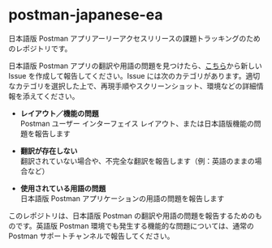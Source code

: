 # postman-japanese-ea

日本語版 Postman アプリアーリーアクセスリリースの課題トラッキングのためのレポジトリです。

日本語版 Postman アプリの翻訳や用語の問題を見つけたら、[こちら](https://github.com/postmanlabs/postman-japanese-ea/issues/new/choose)から新しい Issue を作成して報告してください。Issue には次のカテゴリがあります。適切なカテゴリを選択した上で、再現手順やスクリーンショット、環境などの詳細情報を添えてください。

- **レイアウト／機能の問題**<br>
  Postman ユーザー インターフェイス レイアウト、または日本語版機能の問題を報告します

- **翻訳が存在しない**<br>
  翻訳されていない場合や、不完全な翻訳を報告します（例：英語のままの場合など）

- **使用されている用語の問題**<br>
  日本語版 Postman アプリケーションの用語の問題を報告します

このレポジトリは、日本語版 Postman の翻訳や用語の問題を報告するためのものです。英語版 Postman 環境でも発生する機能的な問題については、通常の Postman サポートチャンネルで報告してください。
